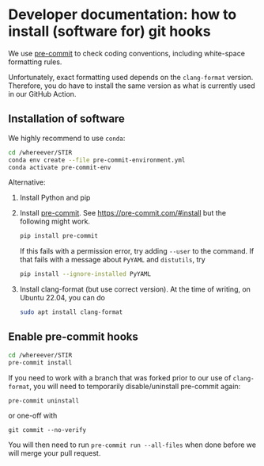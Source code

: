 # Developer documentation: how to install (software for) git hooks

We use [pre-commit](https://pre-commit.com) to check coding conventions, including
white-space formatting rules.

Unfortunately, exact formatting used depends on the `clang-format` version. Therefore,
you do have to install the same version as what is currently used in our GitHub Action.

## Installation of software

We highly recommend to use `conda`:
```sh
cd /whereever/STIR
conda env create --file pre-commit-environment.yml
conda activate pre-commit-env
```

Alternative:

1. Install Python and pip

2. Install [pre-commit](https://pre-commit.com). See https://pre-commit.com/#install but the following might work.
   ```sh
   pip install pre-commit
   ```
   If this fails with a permission error, try adding `--user` to the command. If that fails with a message about `PyYAML` and `distutils`, try
   ```sh
   pip install --ignore-installed PyYAML
   ```

3. Install clang-format (but use correct version). At the time of writing, on Ubuntu 22.04, you can do
   ```sh
   sudo apt install clang-format
   ```

## Enable pre-commit hooks

```sh
cd /whereever/STIR
pre-commit install
```

If you need to work with a branch that was forked prior to our use of `clang-format`, you will need to temporarily disable/uninstall pre-commit again:

    pre-commit uninstall

or one-off with

    git commit --no-verify

You will then need to run `pre-commit run --all-files` when done before we will merge your pull request.